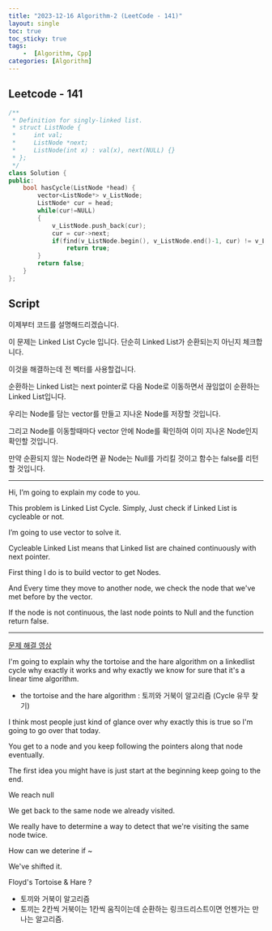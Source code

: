 ```yaml
---
title: "2023-12-16 Algorithm-2 (LeetCode - 141)"
layout: single
toc: true
toc_sticky: true
tags:
    -  [Algorithm, Cpp]
categories: [Algorithm]
---
```


## Leetcode - 141

```c++
/**
 * Definition for singly-linked list.
 * struct ListNode {
 *     int val;
 *     ListNode *next;
 *     ListNode(int x) : val(x), next(NULL) {}
 * };
 */
class Solution {
public:
    bool hasCycle(ListNode *head) {
        vector<ListNode*> v_ListNode;
        ListNode* cur = head;
        while(cur!=NULL)
        {
            v_ListNode.push_back(cur);
            cur = cur->next;
            if(find(v_ListNode.begin(), v_ListNode.end()-1, cur) != v_ListNode.end()-1)
                return true;
        }
        return false;
    }
};
```

## Script
이제부터 코드를 설명해드리겠습니다.

이 문제는 Linked List Cycle 입니다. 단순히 Linked List가 순환되는지 아닌지 체크합니다.

이것을 해결하는데 전 벡터를 사용할겁니다.

순환하는 Linked List는 next pointer로 다음 Node로 이동하면서 끊임없이 순환하는 Linked List입니다.

우리는 Node를 담는 vector를 만들고 지나온 Node를 저장할 것입니다.

그리고 Node를 이동할때마다 vector 안에 Node를 확인하여 이미 지나온 Node인지 확인할 것입니다.

만약 순환되지 않는 Node라면 끝 Node는 Null를 가리킬 것이고 함수는 false를 리턴할 것입니다.


---

Hi, I’m going to explain my code to you.

This problem is Linked List Cycle. Simply, Just check if Linked List is cycleable or not.

I’m going to use vector to solve it.

Cycleable Linked List means that Linked list are chained continuously with next pointer.

First thing I do is to build vector to get Nodes. 

And Every time they move to another node, we check the node that we've met before by the vector.

If the node is not continuous, the last node points to Null and the function return false.

---

[문제 해결 영상](https://www.youtube.com/watch?v=gBTe7lFR3vc)

I'm going to explain why the tortoise and the hare algorithm on a linkedlist cycle why exactly it works and why exactly we know for sure that it's a linear time algorithm.

- the tortoise and the hare algorithm : 토끼와 거북이 알고리즘 (Cycle 유무 찾기)

I think most people just kind of glance over why exactly this is true so I'm going to go over that today. 

You get to a node and you keep following the pointers along that node eventually.

The first idea you might have is just start at the beginning keep going to the end.

We reach null

We get back to the same node we already visited.

We really have to determine a way to detect that we're visiting the same node twice.

How can we deterine if ~

We've shifted it.

Floyd's Tortoise & Hare ? 
- 토끼와 거북이 알고리즘
- 토끼는 2칸씩 거북이는 1칸씩 움직이는데 순환하는 링크드리스트이면 언젠가는 만나는 알고리즘.